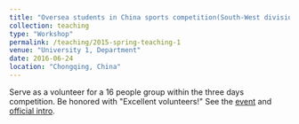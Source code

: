 ```yaml
---
title: "Oversea students in China sports competition(South-West division) Volunteer"
collection: teaching
type: "Workshop"
permalink: /teaching/2015-spring-teaching-1
venue: "University 1, Department"
date: 2016-06-24 
location: "Chongqing, China"
---
```


Serve as a volunteer for a 16 people group within the three days competition. Be honored with "Excellent volunteers!" See the [event](https://baike.baidu.com/item/%E7%95%99%E5%8A%A8%E4%B8%AD%E5%9B%BD/5522332) and [official intro](http://www.moe.gov.cn/jyb_xwfb/xw_fbh/moe_2069/xwfbh_2017n/xwfb_170301/170301_sfcl/201703/t20170301_297671.html).

<!-- Heading 1
======

Heading 2
======

Heading 3
====== -->
